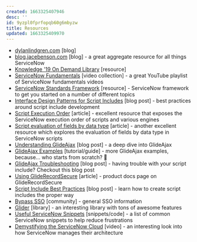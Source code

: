 ```yaml
---
created: 1663325407946
desc: ''
id: 9yzpl0fprfopqb60g6mbyzw
title: Resources
updated: 1663325409970
---
```

   
   
- [dylanlindgren.com](https://www.dylanlindgren.com/) \[blog\]   
- [blog.jacebenson.com](https://blog.jacebenson.com/) \[blog\] - a great aggregate resource for all things ServiceNow   
- [Knowledge '19 On Demand Library](https://community.servicenow.com/community?id=community_odl) \[resource\]   
- [ServiceNow Fundamentals](https://www.youtube.com/playlist?list=PLCOmiTb5WX3pf-cNef70bnbWq8Yo-JFv1) \[video collection\] - a great YouTube playlist of ServiceNow fundamentals videos   
- [ServiceNow Standards Framework](https://github.com/iamkalai/SNStandardsFramework) \[resource\] - ServiceNow framework to get you started on a number of different topics   
- [Interface Design Patterns for Script Includes](https://codecreative.io/servicenow/interface-design-patterns-for-script-includes) \[blog post\] - best practices around script include development   
- [Script Execution Order](https://docs.servicenow.com/bundle/jakarta-servicenow-platform/page/script/general-scripting/reference/r_ExecutionOrderScriptsAndEngines.html) \[article\] - excellent resource that exposes the ServiceNow execution order of scripts and various engines   
- [Script evaluation of fields by data type](https://docs.servicenow.com/bundle/jakarta-servicenow-platform/page/script/general-scripting/reference/r_ScriptingOfFieldTypes.html) \[article\] - another excellent resource which explores the evaluation of fields by data type in ServiceNow scripts   
- [Understanding GlideAjax](https://snprotips.com/blog/2016/2/6/gliderecord-client-side-vs-server-side) \[blog post\] - a deep dive into GlideAjax   
- [GlideAjax Examples](https://docs.servicenow.com/bundle/geneva-servicenow-platform/page/script/server_scripting/reference/r_ExamplesOfAsynchronousGlideAjax.html) \[tutorial/guide\] - more GlideAjax examples, because… who starts from scratch? 🙂   
- [GlideAjax Troubleshooting](https://codecreative.io/blog/glideajax-troubleshooting-guide/) \[blog post\] - having trouble with your script include? Checkout this blog post   
- [Using GlideRecordSecure](https://docs.servicenow.com/bundle/jakarta-application-development/page/script/glide-server-apis/concept/c_UsingGlideRecordSecure.html) \[article\] - product docs page on GlideRecordSecure   
- [Script Include Best Practices](https://www.caskllc.com/resources/the-mighty-script-include/) \[blog post\] - learn how to create script includes the proper way   
- [Bypass SSO](https://community.servicenow.com/community?id=community_question&sys_id=ca950beddbd8dbc01dcaf3231f96197c) \[community\] - general SSO information   
- [Glider](https://github.com/tltoulson/Glider.js) \[library\] - an interesting library with tons of awesome features   
- [Useful ServiceNow Snippets](https://github.com/markmilly/servicenow-snippets) \[snippets/code\] - a list of common ServiceNow snippets to help reduce frustrations   
- [Demystifying the ServiceNow Cloud](https://www.youtube.com/watch?t=2s&v=JTYWyw0v8R4) \[video\] - an interesting look into how ServiceNow manages their architecture